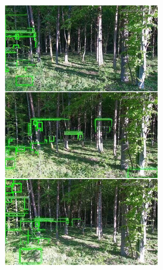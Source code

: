 ![20200515-061341-064346](in/20200515/20200515-061341-064346_0_.jpg)
![20200515-064351-071356](in/20200515/20200515-064351-071356_0_.jpg)
![20200515-071401-074406](in/20200515/20200515-071401-074406_0_.jpg)
